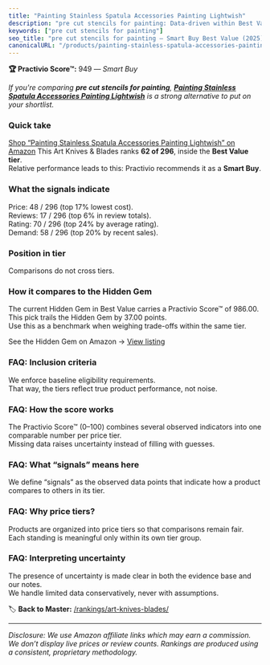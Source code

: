 ```yaml
---
title: "Painting Stainless Spatula Accessories Painting Lightwish"
description: "pre cut stencils for painting: Data-driven within Best Value ranking using the Practivio Score™. Positioned by quality, value, demand, findability, momentum."
keywords: ["pre cut stencils for painting"]
seo_title: "pre cut stencils for painting — Smart Buy Best Value (2025)"
canonicalURL: "/products/painting-stainless-spatula-accessories-painting-lightwish-B072P1R5B7/"
---
```


**🏆 Practivio Score™:** 949 — _Smart Buy_


*If you're comparing **pre cut stencils for painting**, **[Painting Stainless Spatula Accessories Painting Lightwish](https://www.amazon.com/dp/B072P1R5B7?tag=practivio-20)** is a strong alternative to put on your shortlist.*
### Quick take
[Shop “Painting Stainless Spatula Accessories Painting Lightwish” on Amazon](https://www.amazon.com/dp/B072P1R5B7?tag=practivio-20)
This Art Knives & Blades ranks **62 of 296**, inside the **Best Value tier**.  
Relative performance leads to this: Practivio recommends it as a **Smart Buy**.

### What the signals indicate
Price: 48 / 296 (top 17% lowest cost).  
Reviews: 17 / 296 (top 6% in review totals).  
Rating: 70 / 296 (top 24% by average rating).  
Demand: 58 / 296 (top 20% by recent sales).

### Position in tier
Comparisons do not cross tiers.

### How it compares to the Hidden Gem
The current Hidden Gem in Best Value carries a Practivio Score™ of 986.00.  
This pick trails the Hidden Gem by 37.00 points.  
Use this as a benchmark when weighing trade-offs within the same tier.  

See the Hidden Gem on Amazon → [View listing](https://www.amazon.com/dp/B005KRSWM6?tag=practivio-20)

### FAQ: Inclusion criteria
We enforce baseline eligibility requirements.  
That way, the tiers reflect true product performance, not noise.

### FAQ: How the score works
The Practivio Score™ (0–100) combines several observed indicators into one comparable number per price tier.  
Missing data raises uncertainty instead of filling with guesses.

### FAQ: What “signals” means here
We define “signals” as the observed data points that indicate how a product compares to others in its tier.

### FAQ: Why price tiers?
Products are organized into price tiers so that comparisons remain fair.  
Each standing is meaningful only within its own tier group.

### FAQ: Interpreting uncertainty
The presence of uncertainty is made clear in both the evidence base and our notes.  
We handle limited data conservatively, never with assumptions.


🏷️ **Back to Master:** [/rankings/art-knives-blades/](/rankings/art-knives-blades/)

---
_Disclosure: We use Amazon affiliate links which may earn a commission. We don’t display live prices or review counts. Rankings are produced using a consistent, proprietary methodology._
